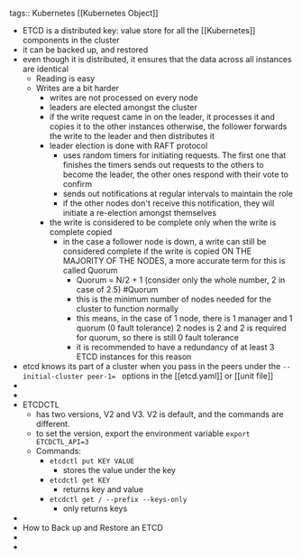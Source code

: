 tags:: Kubernetes [[Kubernetes Object]]

- ETCD is a distributed key: value store for all the [[Kubernetes]] components in the cluster
- it can be backed up, and restored
- even though it is distributed, it ensures that the data across all instances are identical
	- Reading is easy
	- Writes are a bit harder
		- writes are not processed on every node
		- leaders are elected amongst the cluster
		- if the write request came in on the leader, it processes it and copies it to the other instances
		  otherwise, the follower forwards the write to the leader and then distributes it
		- leader election is done with RAFT protocol
			- uses random timers for initiating requests. The first one that finishes the timers sends out requests to the others to become the leader, the other ones respond with their vote to confirm
			- sends out notifications at regular intervals to maintain the role
			- if the other nodes don't receive this notification, they will initiate a re-election amongst themselves
		- the write is considered to be complete only when the write is complete copied
			- in the case a follower node is down, a write can still be considered complete if the write is copied ON THE MAJORITY OF THE NODES, a more accurate term for this is called Quorum
				- Quorum = N/2 + 1 (consider only the whole number, 2 in case of 2.5) #Quorum
				- this is the minimum number of nodes needed for the cluster to function normally
				- this means, in the case of 1 node, there is 1 manager and 1 quorum (0 fault tolerance) 2 nodes is 2 and 2 is required for quorum, so there is still 0 fault tolerance
				- it is recommended to have a redundancy of at least 3 ETCD instances for this reason
- etcd knows its part of a cluster when you pass in the peers under the `--initial-cluster peer-1= ` options in the [[etcd.yaml]] or [[unit file]]
-
-
- ETCDCTL
	- has two versions, V2 and V3. V2 is default, and the commands are different.
	- to set the version, export the environment variable `export ETCDCTL_API=3`
	- Commands:
		- `etcdctl put KEY VALUE`
			- stores the value under the key
		- `etcdctl get KEY`
			- returns key and value
		- `etcdctl get / --prefix --keys-only`
			- only returns keys
-
- How to Back up and Restore an ETCD
-
-